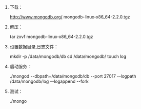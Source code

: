 1. 下载：

    http://www.mongodb.org/ mongodb-linux-x86_64-2.2.0.tgz 

2. 解压：

    tar zxvf mongodb-linux-x86_64-2.2.0.tgz 

3. 设置数据目录,日志文件：

    mkdir -p /data/mongodb/db
    cd /data/mongodb/
    touch log

4. 启动服务：

    ./mongod --dbpath=/data/mongodb/db --port 27017 --logpath /data/mongodb/log --logappend --fork

5. 测试：

    ./mongo
